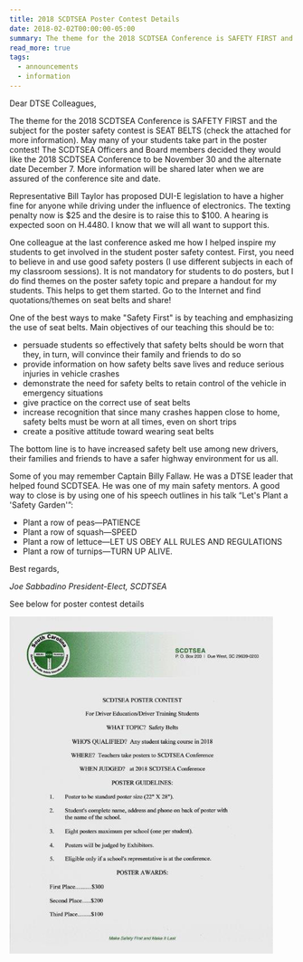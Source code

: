 ```yaml
---
title: 2018 SCDTSEA Poster Contest Details
date: 2018-02-02T00:00:00-05:00
summary: The theme for the 2018 SCDTSEA Conference is SAFETY FIRST and the subject for the poster safety contest is SEAT BELTS (check the attached for more information). May many of your students take part in...
read_more: true
tags:
  - announcements
  - information
---
```

Dear DTSE Colleagues,

The theme for the 2018 SCDTSEA Conference is SAFETY FIRST and the subject for the poster safety contest is SEAT BELTS (check the attached for more information). May many of your students take part in the poster contest! The SCDTSEA Officers and Board members decided they would like the 2018 SCDTSEA Conference to be November 30 and the alternate date December 7. More information will be shared later when we are assured of the conference site and date.

Representative Bill Taylor has proposed DUI-E legislation to have a higher fine for anyone while driving under the influence of electronics. The texting penalty now is $25 and the desire is to raise this to $100. A hearing is expected soon on H.4480. I know that we will all want to support this.

One colleague at the last conference asked me how I helped inspire my students to get involved in the student poster safety contest. First, you need to believe in and use good safety posters (I use different subjects in each of my classroom sessions). It is not mandatory for students to do posters, but I do find themes on the poster safety topic and prepare a handout for my students. This helps to get them started. Go to the Internet and find quotations/themes on seat belts and share!

One of the best ways to make "Safety First" is by teaching and emphasizing the use of seat belts. Main objectives of our teaching this should be to:

* persuade students so effectively that safety belts should be worn that they, in turn, will convince their family and friends to do so
* provide information on how safety belts save lives and reduce serious injuries in vehicle crashes
* demonstrate the need for safety belts to retain control of the vehicle in emergency situations
* give practice on the correct use of seat belts
* increase recognition that since many crashes happen close to home, safety belts must be worn at all times, even on short trips
* create a positive attitude toward wearing seat belts

The bottom line is to have increased safety belt use among new drivers, their families and friends to have a safer highway environment for us all.

Some of you may remember Captain Billy Fallaw. He was a DTSE leader that helped found SCDTSEA. He was one of my main safety mentors. A good way to close is by using one of his speech outlines in his talk &ldquo;Let's Plant a 'Safety Garden'&rdquo;:

* Plant a row of peas&mdash;PATIENCE
* Plant a row of squash&mdash;SPEED
* Plant a row of lettuce&mdash;LET US OBEY ALL RULES AND REGULATIONS
* Plant a row of turnips&mdash;TURN UP ALIVE.

Best regards,

*Joe Sabbadino*
*President-Elect, SCDTSEA*

See below for poster contest details

![2018 Poster Contest Details](/static/img/2018_poster_contest_details.jpg)
